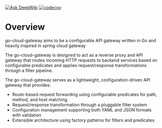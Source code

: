 [![Ask DeepWiki](https://deepwiki.com/badge.svg)](https://deepwiki.com/Drathveloper/go-cloud-gateway)
[![codecov](https://codecov.io/gh/Drathveloper/go-cloud-gateway/branch/master/graph/badge.svg?token=IKVZK1594Y)](https://codecov.io/gh/Drathveloper/go-cloud-gateway)

# Overview

go-cloud-gateway aims to be a configurable API gateway written in Go and heavily inspired in spring cloud gateway

The go-cloud-gateway is designed to act as a reverse proxy and API gateway that routes incoming HTTP requests to backend services based on configurable predicates and applies request/response transformations through a filter pipeline.

The go-cloud-gateway serves as a lightweight, configuration-driven API gateway that provides:
- Route-based request forwarding using configurable predicates for path, method, and host matching 
- Request/response transformation through a pluggable filter system 
- Configuration management supporting both YAML and JSON formats with validation 
- Extensible architecture using factory patterns for filters and predicates

